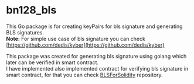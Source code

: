 # bn128_bls

This Go package is for creating keyPairs for bls signature and generating BLS signatures.   
**Note:** For simple use case of bls signature you can check [https://github.com/dedis/kyber](https://github.com/dedis/kyber)

This package was created for generating bls signature using golang which later can be verified in smart contract.  
I have implemented also implemented contract for verifying bls signature in smart contract, for that you can check [BLSForSolidity](https://github.com/vedupaji1/BLSForSolidity) repository.
